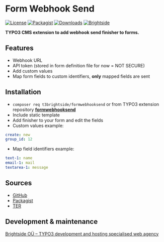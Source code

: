 # Form Webhook Send
[![License](https://poser.pugx.org/t3brightside/formwebhooksend/license)](LICENSE.txt)
[![Packagist](https://img.shields.io/packagist/v/t3brightside/formwebhooksend.svg?style=flat)](https://packagist.org/packages/t3brightside/formwebhooksend)
[![Downloads](https://poser.pugx.org/t3brightside/formwebhooksend/downloads)](https://packagist.org/packages/t3brightside/formwebhooksend)
[![Brightside](https://img.shields.io/badge/by-t3brightside.com-orange.svg?style=flat)](https://t3brightside.com)

**TYPO3 CMS extension to add webhook send finisher to forms.**

## Features
- Webhook URL
- API token (stored in form definition file for now = NOT SECURE)
- Add custom values
- Map form fields to custom identifiers, **only** mapped fields are sent


## Installation
 - `composer req t3brightside/formwebhooksend` or from TYPO3 extension repository **[formwebhooksend](https://extensions.typo3.org/extension/formwebhooksend/)**
 - Include static template
 - Add finisher to your form and edit the fields
- Custom values example:
```yaml
create: new
group_id: 12
```
- Map field identifiers example:
```yaml
text-1: name
email-1: mail
textarea-1: message
```


## Sources
-  [GitHub](https://github.com/t3brightside/formwebhooksend)
-  [Packagist](https://packagist.org/packages/t3brightside/formwebhooksend)
-  [TER](https://extensions.typo3.org/extension/formwebhooksend/)

## Development & maintenance
[Brightside OÜ – TYPO3 development and hosting specialised web agency](https://t3brightside.com/)
